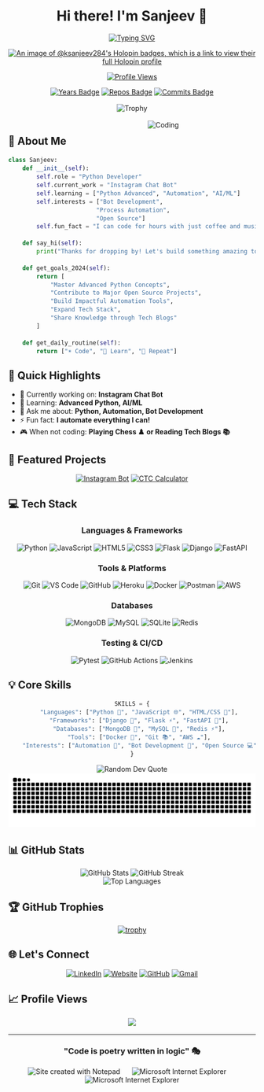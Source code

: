 # <div align="center">Hi there! I'm Sanjeev 👋</div>

<div align="center">
  
  [![Typing SVG](https://readme-typing-svg.herokuapp.com?font=Fira+Code&pause=1000&color=2E9FD1&center=true&vCenter=true&width=435&lines=Python+Developer;Automation+Enthusiast;Bot+Developer;Always+Learning)](https://git.io/typing-svg)
  
  [![An image of @ksanjeev284's Holopin badges, which is a link to view their full Holopin profile](https://holopin.me/ksanjeev284)](https://holopin.io/@ksanjeev284)
  
  <a href="https://github.com/ksanjeev284">
    <img src="https://komarev.com/ghpvc/?username=ksanjeev284&style=for-the-badge&color=blueviolet&label=PROFILE+VIEWS" alt="Profile Views">
  </a>
  
  [![Years Badge](https://badges.pufler.dev/years/ksanjeev284?style=for-the-badge&color=blue&logo=github)](https://github.com/ksanjeev284)
  [![Repos Badge](https://badges.pufler.dev/repos/ksanjeev284?style=for-the-badge&color=green&logo=github)](https://github.com/ksanjeev284?tab=repositories)
  [![Commits Badge](https://badges.pufler.dev/commits/monthly/ksanjeev284?style=for-the-badge&color=purple&logo=github)](https://github.com/ksanjeev284)
  
</div>

<div align="center">
  <img src="https://github-profile-trophy.vercel.app/?username=ksanjeev284&theme=tokyonight&no-frame=true&row=1&column=7" alt="Trophy" align="center" />
</div>

<br/>

<img align="right" alt="Coding" width="220" src="https://cdn.dribbble.com/users/1162077/screenshots/3848914/programmer.gif">

## 🎯 About Me

```python
class Sanjeev:
    def __init__(self):
        self.role = "Python Developer"
        self.current_work = "Instagram Chat Bot"
        self.learning = ["Python Advanced", "Automation", "AI/ML"]
        self.interests = ["Bot Development", 
                         "Process Automation", 
                         "Open Source"]
        self.fun_fact = "I can code for hours with just coffee and music! 🎵☕"
    
    def say_hi(self):
        print("Thanks for dropping by! Let's build something amazing together!")

    def get_goals_2024(self):
        return [
            "Master Advanced Python Concepts",
            "Contribute to Major Open Source Projects",
            "Build Impactful Automation Tools",
            "Expand Tech Stack",
            "Share Knowledge through Tech Blogs"
        ]
        
    def get_daily_routine(self):
        return ["☀️ Code", "🎯 Learn", "🔄 Repeat"]
```

## 🌟 Quick Highlights
- 🔭 Currently working on: **Instagram Chat Bot**
- 🌱 Learning: **Advanced Python, AI/ML**
- 💬 Ask me about: **Python, Automation, Bot Development**
- ⚡ Fun fact: **I automate everything I can!**
- 🎮 When not coding: **Playing Chess ♟️ or Reading Tech Blogs 📚**

## 🚀 Featured Projects

<div align="center">

[![Instagram Bot](https://github-readme-stats.vercel.app/api/pin/?username=ksanjeev284&repo=YoutubetoSpotifyPlaylistConverter&theme=tokyonight&hide_border=true)](https://github.com/ksanjeev284/YoutubetoSpotifyPlaylistConverter)
[![CTC Calculator](https://github-readme-stats.vercel.app/api/pin/?username=ksanjeev284&repo=Mathematical-Toolkit&theme=tokyonight&hide_border=true)](https://github.com/ksanjeev284/Mathematical-Toolkit)

</div>

## 💻 Tech Stack

<div align="center">

### Languages & Frameworks
![Python](https://img.shields.io/badge/Python-3776AB?style=for-the-badge&logo=python&logoColor=white)
![JavaScript](https://img.shields.io/badge/JavaScript-F7DF1E?style=for-the-badge&logo=javascript&logoColor=black)
![HTML5](https://img.shields.io/badge/HTML5-E34F26?style=for-the-badge&logo=html5&logoColor=white)
![CSS3](https://img.shields.io/badge/CSS3-1572B6?style=for-the-badge&logo=css3&logoColor=white)
![Flask](https://img.shields.io/badge/Flask-000000?style=for-the-badge&logo=flask&logoColor=white)
![Django](https://img.shields.io/badge/Django-092E20?style=for-the-badge&logo=django&logoColor=white)
![FastAPI](https://img.shields.io/badge/FastAPI-009688?style=for-the-badge&logo=fastapi&logoColor=white)

### Tools & Platforms
![Git](https://img.shields.io/badge/Git-F05032?style=for-the-badge&logo=git&logoColor=white)
![VS Code](https://img.shields.io/badge/VS_Code-007ACC?style=for-the-badge&logo=visual-studio-code&logoColor=white)
![GitHub](https://img.shields.io/badge/GitHub-181717?style=for-the-badge&logo=github&logoColor=white)
![Heroku](https://img.shields.io/badge/Heroku-430098?style=for-the-badge&logo=heroku&logoColor=white)
![Docker](https://img.shields.io/badge/Docker-2496ED?style=for-the-badge&logo=docker&logoColor=white)
![Postman](https://img.shields.io/badge/Postman-FF6C37?style=for-the-badge&logo=postman&logoColor=white)
![AWS](https://img.shields.io/badge/AWS-232F3E?style=for-the-badge&logo=amazon-aws&logoColor=white)

### Databases
![MongoDB](https://img.shields.io/badge/MongoDB-47A248?style=for-the-badge&logo=mongodb&logoColor=white)
![MySQL](https://img.shields.io/badge/MySQL-4479A1?style=for-the-badge&logo=mysql&logoColor=white)
![SQLite](https://img.shields.io/badge/SQLite-003B57?style=for-the-badge&logo=sqlite&logoColor=white)
![Redis](https://img.shields.io/badge/Redis-DC382D?style=for-the-badge&logo=redis&logoColor=white)

### Testing & CI/CD
![Pytest](https://img.shields.io/badge/Pytest-0A9EDC?style=for-the-badge&logo=pytest&logoColor=white)
![GitHub Actions](https://img.shields.io/badge/GitHub_Actions-2088FF?style=for-the-badge&logo=github-actions&logoColor=white)
![Jenkins](https://img.shields.io/badge/Jenkins-D24939?style=for-the-badge&logo=jenkins&logoColor=white)

</div>

## 💡 Core Skills

<div align="center">

```python
SKILLS = {
    "Languages": ["Python 🐍", "JavaScript 🌐", "HTML/CSS 🎨"],
    "Frameworks": ["Django 🎯", "Flask ⚡", "FastAPI 🚀"],
    "Databases": ["MongoDB 🍃", "MySQL 🐬", "Redis ⚡"],
    "Tools": ["Docker 🐳", "Git 📚", "AWS ☁️"],
    "Interests": ["Automation 🤖", "Bot Development 🔧", "Open Source 💻"]
}
```

</div>

<div align="center">
  <img src="https://quotes-github-readme.vercel.app/api?type=horizontal&theme=tokyonight" alt="Random Dev Quote"/>
</div>

<div align="center">
  <picture>
    <source media="(prefers-color-scheme: dark)" srcset="https://github.com/ksanjeev284/ksanjeev284/blob/output/github-contribution-grid-snake-dark.svg" />
    <source media="(prefers-color-scheme: light)" srcset="https://github.com/ksanjeev284/ksanjeev284/blob/output/github-contribution-grid-snake.svg" />
    <img alt="github-snake" src="https://github.com/ksanjeev284/ksanjeev284/blob/output/github-contribution-grid-snake.svg" />
  </picture>
</div>

## 📊 GitHub Stats

<div align="center">
  <img src="https://github-readme-stats.vercel.app/api?username=ksanjeev284&show_icons=true&theme=tokyonight&hide_border=true&count_private=true" alt="GitHub Stats" height="170"/>
  <img src="https://github-readme-streak-stats.herokuapp.com/?user=ksanjeev284&theme=tokyonight&hide_border=true" alt="GitHub Streak" height="170"/>
</div>

<div align="center">
  <img src="https://github-readme-stats.vercel.app/api/top-langs/?username=ksanjeev284&layout=compact&theme=tokyonight&hide_border=true" alt="Top Languages"/>
</div>

## 🏆 GitHub Trophies
<div align="center">
  
[![trophy](https://github-profile-trophy.vercel.app/?username=ksanjeev284&theme=tokyonight&no-frame=true&row=1&column=7)](https://github.com/ryo-ma/github-profile-trophy)

</div>

## 🌐 Let's Connect

<div align="center">
  
[![LinkedIn](https://img.shields.io/badge/LinkedIn-0A66C2?style=for-the-badge&logo=linkedin&logoColor=white)](https://www.linkedin.com/in/ksanjeev284)
[![Website](https://img.shields.io/badge/Website-333?style=for-the-badge&logo=google-chrome&logoColor=white)](https://ctccalculator.in)
[![GitHub](https://img.shields.io/badge/GitHub-181717?style=for-the-badge&logo=github&logoColor=white)](https://github.com/ksanjeev284)
[![Gmail](https://img.shields.io/badge/Gmail-D14836?style=for-the-badge&logo=gmail&logoColor=white)](mailto:ksanjeev284@gmail.com)

</div>

## 📈 Profile Views

<div align="center">
  
![](https://komarev.com/ghpvc/?username=ksanjeev284&color=blue&style=for-the-badge)

</div>

---

<div align="center">
  
### "Code is poetry written in logic" 🎭

<img src="https://raw.githubusercontent.com/BrunnerLivio/brunnerlivio/master/images/notepad.gif" alt="Site created with Notepad" height="30" />
<!-- "margin-right: whatever;" -->
<span>&nbsp;&nbsp;&nbsp;&nbsp;</span>  
<img src="https://raw.githubusercontent.com/BrunnerLivio/brunnerlivio/master/images/ie_logo.gif" alt="Microsoft Internet Explorer" />
<span>&nbsp;&nbsp;&nbsp;&nbsp;</span>  
<img src="https://raw.githubusercontent.com/BrunnerLivio/brunnerlivio/master/images/noframes.gif" alt="Microsoft Internet Explorer" />

</div>
